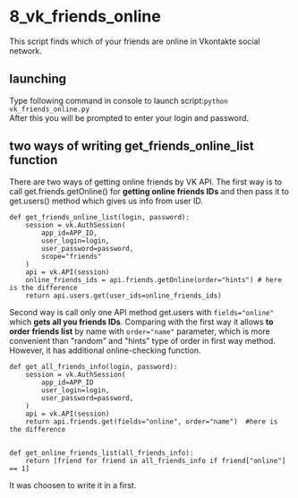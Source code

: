 # 8_vk_friends_online
This script finds which of your friends are online in Vkontakte social network.
## launching
Type following command in console to launch script:`python vk_friends_online.py`  
After this you will be prompted to enter your login and password.
## two ways of writing get_friends_online_list function
There are two ways of getting online friends by VK API. The first way is to call get.friends.getOnline() for **getting online friends IDs** and then pass it to get.users() method which gives us info from user ID.    

    def get_friends_online_list(login, password):
        session = vk.AuthSession(
            app_id=APP_ID,
            user_login=login,
            user_password=password,
            scope="friends"
        )
        api = vk.API(session)
        online_friends_ids = api.friends.getOnline(order="hints") # here is the difference
        return api.users.get(user_ids=online_friends_ids) 

Second way is call only one API method get.users with `fields="online"` which **gets all you friends IDs**. Comparing with the first way it allows **to order friends list** by name with `order="name"` parameter, which is more convenient than  "random" and "hints" type of order in first way method.  However, it has additional online-checking function.    

    def get_all_friends_info(login, password):
        session = vk.AuthSession(
            app_id=APP_ID
            user_login=login,
            user_password=password,
        )
        api = vk.API(session)
        return api.friends.get(fields="online", order="name")  #here is the difference
    
    
    def get_online_friends_list(all_friends_info):
        return [friend for friend in all_friends_info if friend["online"] == 1]
   
It was choosen to write it in a first. 
